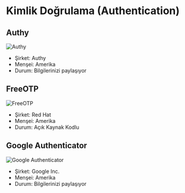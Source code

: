 # Kimlik Doğrulama (Authentication)

## Authy
![Authy](https://i.imgyukle.com/2018/05/14/n5HoA.png)
* Şirket: Authy
* Menşei: Amerika
* Durum: Bilgilerinizi paylaşıyor

## FreeOTP
![FreeOTP](https://i.imgyukle.com/2018/05/14/n5Y8H.png)
* Şirket: Red Hat
* Menşei: Amerika
* Durum: Açık Kaynak Kodlu

## Google Authenticator
![Google Authenticator](https://i.imgyukle.com/2018/05/14/n5TgU.png)
* Şirket: Google Inc.
* Menşei: Amerika
* Durum: Bilgilerinizi paylaşıyor
